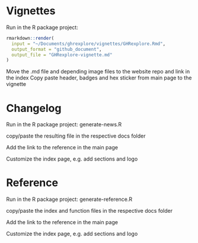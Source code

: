 # Vignettes

Run in the R package project:

```r
rmarkdown::render(
  input = "~/Documents/ghrexplore/vignettes/GHRexplore.Rmd",
  output_format = "github_document",
  output_file = "GHRexplore-vignette.md"
)
```
Move the .md file and depending image files to the website repo and link in the index
Copy paste header, badges and hex sticker from main page to the vignette


# Changelog

Run in the R package project: generate-news.R

copy/paste the resulting file in the respective docs folder

Add the link to the reference in the main page

Customize the index page, e.g. add sections and logo



# Reference

Run in the R package project: generate-reference.R

copy/paste the index and function files in the respective docs folder

Add the link to the reference in the main page

Customize the index page, e.g. add sections and logo
